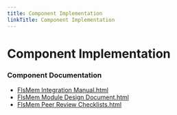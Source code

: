 ```yaml
---
title: Component Implementation
linkTitle: Component Implementation
---
```


# Component Implementation
### Component Documentation

- [FlsMem Integration Manual.html](doc/FlsMem%20Integration%20Manual.html)
- [FlsMem Module Design Document.html](doc/FlsMem%20Module%20Design%20Document.html)
- [FlsMem Peer Review Checklists.html](doc/FlsMem%20Peer%20Review%20Checklists.html)

